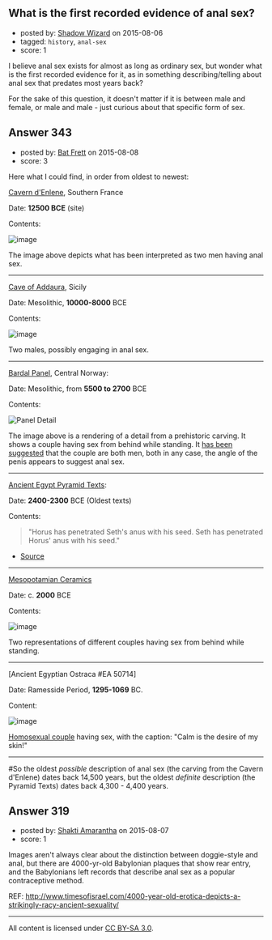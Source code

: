 ## What is the first recorded evidence of anal sex?

- posted by: [Shadow Wizard](https://stackexchange.com/users/201110/shadow-wizard) on 2015-08-06
- tagged: `history`, `anal-sex`
- score: 1

I believe anal sex exists for almost as long as ordinary sex, but wonder what is the first recorded evidence for it, as in something describing/telling about anal sex that predates most years back?

For the sake of this question, it doesn't matter if it is between male and female, or male and male - just curious about that specific form of sex.


## Answer 343

- posted by: [Bat Frett](https://stackexchange.com/users/6095099/bat-frett) on 2015-08-08
- score: 3

Here what I could find, in order from oldest to newest:


[Cavern d'Enlene](https://en.m.wikipedia.org/wiki/Trois_Frères), Southern France

Date:  **12500 BCE** (site)

Contents:

![image](https://farm1.staticflickr.com/390/20384151682_7ee4714bd0_o_d.jpg)

The image above depicts what has been interpreted as two men having anal sex.

--------- 

[Cave of Addaura](http://www.homoerotimuseum.net/eur/eur05/001.html), Sicily

Date:  Mesolithic, **10000-8000** BCE

Contents:  

![image](https://farm1.staticflickr.com/471/19772524733_2b67b5fb86_z_d.jpg)

Two males, possibly engaging in anal sex.  

---------

[Bardal Panel](https://www.academia.edu/1492278/The_Subversive_Male_homosexual_and_bestial_images_on_European_Mesolithic_rock-art), Central Norway:

Date: Mesolithic, from **5500 to 2700** BCE

Contents:

![Panel Detail](https://farm1.staticflickr.com/285/20205817639_5299bd5ff0_o_d.jpg)

The image above is a rendering of a detail from a prehistoric carving. It shows a couple having sex from behind while standing. It [has been suggested](https://www.academia.edu/1492278/The_Subversive_Male_homosexual_and_bestial_images_on_European_Mesolithic_rock-art) that the couple are both men, both in any case, the angle of the penis appears to suggest anal sex.

--------

[Ancient Egypt Pyramid Texts](https://en.m.wikipedia.org/wiki/Pyramid_Texts):

Date: **2400-2300** BCE (Oldest texts)

Contents:

>"Horus has penetrated Seth's anus with his seed. Seth has penetrated Horus' anus with his seed." 
- [Source](http://www.reshafim.org.il/ad/egypt/partytime/carousing.htm)

-----

[Mesopotamian Ceramics](http://archaeologynewsnetwork.blogspot.com/2014/01/4000-year-old-erotica-from-mesopotamia.html#.VcXDrUr3arW)

Date:  c. **2000** BCE 

Contents:   

![image](https://farm1.staticflickr.com/382/20206070290_24187c83f9_z_d.jpg)

Two representations of different couples having sex from behind while standing.

--------

[Ancient Egyptian Ostraca #EA 50714]

Date:   Ramesside Period, **1295-1069** BC.

Content:  

![image](https://farm1.staticflickr.com/414/20205077110_2a09b0bf1a_z_d.jpg)

[Homosexual couple](https://commons.m.wikimedia.org/wiki/File:Egyptian_homosexual_ostraca.jpg) having sex, with the caption:  "Calm is the desire of my skin!"

-----

#So the oldest *possible* description of anal sex (the carving from the Cavern d'Enlene) dates back 14,500 years, but the oldest *definite* description (the Pyramid Texts) dates back 4,300 - 4,400 years.  


## Answer 319

- posted by: [Shakti Amarantha](https://stackexchange.com/users/6557352/shakti-amarantha) on 2015-08-07
- score: 1

Images aren't always clear about the distinction between doggie-style and anal, but there are 4000-yr-old Babylonian plaques that show rear entry, and the Babylonians left records that describe anal sex as a popular contraceptive method.


REF: http://www.timesofisrael.com/4000-year-old-erotica-depicts-a-strikingly-racy-ancient-sexuality/



---

All content is licensed under [CC BY-SA 3.0](https://creativecommons.org/licenses/by-sa/3.0/).
